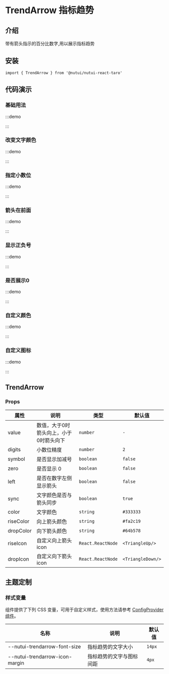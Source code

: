 # TrendArrow 指标趋势

## 介绍

带有箭头指示的百分比数字,用以展示指标趋势

## 安装

```tsx
import { TrendArrow } from '@nutui/nutui-react-taro'
```

## 代码演示

### 基础用法

:::demo

<CodeBlock src='taro/demo1.tsx'></CodeBlock>

:::

### 改变文字颜色

:::demo

<CodeBlock src='taro/demo2.tsx'></CodeBlock>

:::

### 指定小数位

:::demo

<CodeBlock src='taro/demo3.tsx'></CodeBlock>

:::

### 箭头在前面

:::demo

<CodeBlock src='taro/demo4.tsx'></CodeBlock>

:::

### 显示正负号

:::demo

<CodeBlock src='taro/demo5.tsx'></CodeBlock>

:::

### 是否展示0

:::demo

<CodeBlock src='taro/demo6.tsx'></CodeBlock>

:::

### 自定义颜色

:::demo

<CodeBlock src='taro/demo7.tsx'></CodeBlock>

:::

### 自定义图标

:::demo

<CodeBlock src='taro/demo8.tsx'></CodeBlock>

:::

## TrendArrow

### Props

| 属性 | 说明 | 类型 | 默认值 |
| --- | --- | --- | --- |
| value | 数值，大于0时箭头向上，小于0时箭头向下 | `number` | `-` |
| digits | 小数位精度 | `number` | `2` |
| symbol | 是否显示加减号 | `boolean` | `false` |
| zero | 是否显示 0 | `boolean` | `false` |
| left | 是否在数字左侧显示箭头 | `boolean` | `false` |
| sync | 文字颜色是否与箭头同步 | `boolean` | `true` |
| color | 文字颜色 | `string` | `#333333` |
| riseColor | 向上箭头颜色 | `string` | `#fa2c19` |
| dropColor | 向下箭头颜色 | `string` | `#64b578` |
| riseIcon | 自定义向上箭头icon | `React.ReactNode` | `<TriangleUp/>` |
| dropIcon | 自定义向下箭头icon | `React.ReactNode` | `<TriangleDown/>` |

## 主题定制

### 样式变量

组件提供了下列 CSS 变量，可用于自定义样式，使用方法请参考 [ConfigProvider 组件](#/zh-CN/component/configprovider)。

| 名称 | 说明 | 默认值 |
| --- | --- | --- |
| \--nutui-trendarrow-font-size | 指标趋势的文字大小 | `14px` |
| \--nutui-trendarrow-icon-margin | 指标趋势的文字与图标间距 | `4px` |